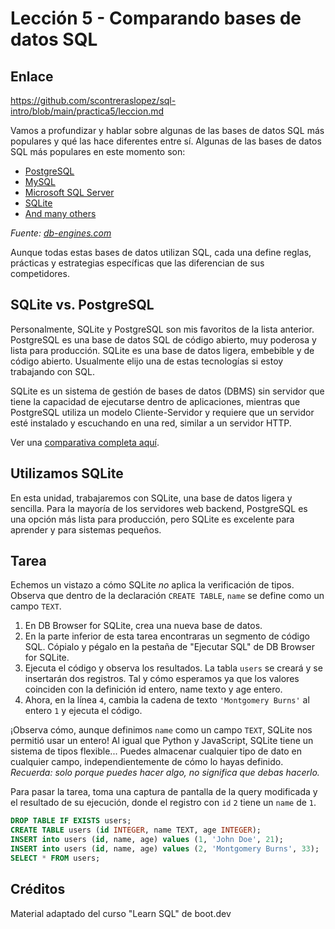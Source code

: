 # Lección 5 -  Comparando bases de datos SQL

## Enlace

<https://github.com/scontreraslopez/sql-intro/blob/main/practica5/leccion.md>

Vamos a profundizar y hablar sobre algunas de las bases de datos SQL más populares y qué las hace diferentes entre sí. Algunas de las bases de datos SQL más populares en este momento son:

- [PostgreSQL](https://en.wikipedia.org/wiki/PostgreSQL)
- [MySQL](https://en.wikipedia.org/wiki/MySQL)
- [Microsoft SQL Server](https://db-engines.com/en/system/Microsoft+SQL+Server)
- [SQLite](https://en.wikipedia.org/wiki/SQLite)
- [And many others](https://en.wikipedia.org/wiki/List_of_relational_database_management_systems)

*Fuente: [db-engines.com](https://db-engines.com/en/ranking)*

Aunque todas estas bases de datos utilizan SQL, cada una define reglas, prácticas y estrategias específicas que las diferencian de sus competidores.

## SQLite vs. PostgreSQL

Personalmente, SQLite y PostgreSQL son mis favoritos de la lista anterior. PostgreSQL es una base de datos SQL de código abierto, muy poderosa y lista para producción. SQLite es una base de datos ligera, embebible y de código abierto. Usualmente elijo una de estas tecnologías si estoy trabajando con SQL.

SQLite es un sistema de gestión de bases de datos (DBMS) sin servidor que tiene la capacidad de ejecutarse dentro de aplicaciones, mientras que PostgreSQL utiliza un modelo Cliente-Servidor y requiere que un servidor esté instalado y escuchando en una red, similar a un servidor HTTP.

Ver una [comparativa completa aquí](https://db-engines.com/en/system/PostgreSQL%3BSQLite).

## Utilizamos SQLite

En esta unidad, trabajaremos con SQLite, una base de datos ligera y sencilla. Para la mayoría de los servidores web backend, PostgreSQL es una opción más lista para producción, pero SQLite es excelente para aprender y para sistemas pequeños.

## Tarea

Echemos un vistazo a cómo SQLite *no* aplica la verificación de tipos. Observa que dentro de la declaración `CREATE TABLE`, `name` se define como un campo `TEXT`.

1. En DB Browser for SQLite, crea una nueva base de datos. 
2. En la parte inferior de esta tarea encontraras un segmento de código SQL. Cópialo y pégalo en la pestaña de "Ejecutar SQL" de DB Browser for SQLite.
3. Ejecuta el código y observa los resultados. La tabla `users` se creará y se insertarán dos registros. Tal y cómo esperamos ya que los valores coinciden con la definición id entero, name texto y age entero.
4. Ahora, en la línea `4`, cambia la cadena de texto `'Montgomery Burns'` al entero `1` y ejecuta el código.

¡Observa cómo, aunque definimos `name` como un campo `TEXT`, SQLite nos permitió usar un entero! Al igual que Python y JavaScript, SQLite tiene un sistema de tipos flexible... Puedes almacenar cualquier tipo de dato en cualquier campo, independientemente de cómo lo hayas definido. *Recuerda: solo porque puedes hacer algo, no significa que debas hacerlo.*

Para pasar la tarea, toma una captura de pantalla de la query modificada y el resultado de su ejecución, donde el registro con `id` `2` tiene un `name` de `1`.

```sql
DROP TABLE IF EXISTS users;
CREATE TABLE users (id INTEGER, name TEXT, age INTEGER);
INSERT into users (id, name, age) values (1, 'John Doe', 21);
INSERT into users (id, name, age) values (2, 'Montgomery Burns', 33);
SELECT * FROM users;
```

## Créditos

Material adaptado del curso "Learn SQL" de boot.dev
